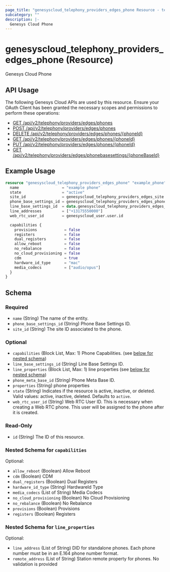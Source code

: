 ```yaml
---
page_title: "genesyscloud_telephony_providers_edges_phone Resource - terraform-provider-genesyscloud"
subcategory: ""
description: |-
  Genesys Cloud Phone
---
```

# genesyscloud_telephony_providers_edges_phone (Resource)

Genesys Cloud Phone

## API Usage
The following Genesys Cloud APIs are used by this resource. Ensure your OAuth Client has been granted the necessary scopes and permissions to perform these operations:

* [GET /api/v2/telephony/providers/edges/phones](https://developer.genesys.cloud/api/rest/v2/telephonyprovidersedge/#get-api-v2-telephony-providers-edges-phones)
* [POST /api/v2/telephony/providers/edges/phones](https://developer.genesys.cloud/api/rest/v2/telephonyprovidersedge/#post-api-v2-telephony-providers-edges-phones)
* [DELETE /api/v2/telephony/providers/edges/phones/{phoneId}](https://developer.genesys.cloud/api/rest/v2/telephonyprovidersedge/#delete-api-v2-telephony-providers-edges-phones--phoneId-)
* [GET /api/v2/telephony/providers/edges/phones/{phoneId}](https://developer.genesys.cloud/api/rest/v2/telephonyprovidersedge/#get-api-v2-telephony-providers-edges-phones--phoneId-)
* [PUT /api/v2/telephony/providers/edges/phones/{phoneId}](https://developer.genesys.cloud/api/rest/v2/telephonyprovidersedge/#put-api-v2-telephony-providers-edges-phones--phoneId-)
* [GET /api/v2/telephony/providers/edges/phonebasesettings/{phoneBaseId}](https://developer.genesys.cloud/api/rest/v2/telephonyprovidersedge/#get-api-v2-telephony-providers-edges-phonebasesettings--phoneBaseId-)

## Example Usage

```terraform
resource "genesyscloud_telephony_providers_edges_phone" "example_phone" {
  name                   = "example phone"
  state                  = "active"
  site_id                = genesyscloud_telephony_providers_edges_site.site.id
  phone_base_settings_id = genesyscloud_telephony_providers_edges_phonebasesettings.phone-base-settings.id
  line_base_settings_id  = data.genesyscloud_telephony_providers_edges_linebasesettings.line-base-settings.id
  line_addresses         = ["+13175550000"]
  web_rtc_user_id        = genesyscloud_user.user.id

  capabilities {
    provisions            = false
    registers             = false
    dual_registers        = false
    allow_reboot          = false
    no_rebalance          = false
    no_cloud_provisioning = false
    cdm                   = true
    hardware_id_type      = "mac"
    media_codecs          = ["audio/opus"]
  }
}
```

<!-- schema generated by tfplugindocs -->
## Schema

### Required

- `name` (String) The name of the entity.
- `phone_base_settings_id` (String) Phone Base Settings ID.
- `site_id` (String) The site ID associated to the phone.

### Optional

- `capabilities` (Block List, Max: 1) Phone Capabilities. (see [below for nested schema](#nestedblock--capabilities))
- `line_base_settings_id` (String) Line Base Settings ID.
- `line_properties` (Block List, Max: 1) line properties (see [below for nested schema](#nestedblock--line_properties))
- `phone_meta_base_id` (String) Phone Meta Base ID.
- `properties` (String) phone properties
- `state` (String) Indicates if the resource is active, inactive, or deleted. Valid values: active, inactive, deleted. Defaults to `active`.
- `web_rtc_user_id` (String) Web RTC User ID. This is necessary when creating a Web RTC phone. This user will be assigned to the phone after it is created.

### Read-Only

- `id` (String) The ID of this resource.

<a id="nestedblock--capabilities"></a>
### Nested Schema for `capabilities`

Optional:

- `allow_reboot` (Boolean) Allow Reboot
- `cdm` (Boolean) CDM
- `dual_registers` (Boolean) Dual Registers
- `hardware_id_type` (String) HardwareId Type
- `media_codecs` (List of String) Media Codecs
- `no_cloud_provisioning` (Boolean) No Cloud Provisioning
- `no_rebalance` (Boolean) No Rebalance
- `provisions` (Boolean) Provisions
- `registers` (Boolean) Registers


<a id="nestedblock--line_properties"></a>
### Nested Schema for `line_properties`

Optional:

- `line_address` (List of String) DID for standalone phones. Each phone number must be in an E.164 phone number format.
- `remote_address` (List of String) Station remote property for phones. No validation is provided

